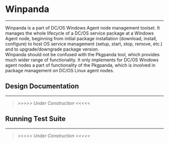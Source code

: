 # Winpanda 

-------------------------------------------------------------------------------
  Winpanda is a part of DC/OS Windows Agent node management toolset. It manages
the whole lifecycle of a DC/OS service package at a Windows Agent node,
beginning from initial package installation (download, install, configure) to
host OS service management (setup, start, stop, remove, etc.) and to
upgrade/downgrade package version.  
  Winpanda should not be confused with the Pkgpanda tool, which provides much
wider range of functionality. It only implements for DC/OS Windows agent nodes
a part of functionality of the Pkgpanda, which is involved in package
management on DC/OS Linux agent nodes.



## Design Documentation

-------------------------------------------------------------------------------
>_>>>>> Under Construction <<<<<_



## Running Test Suite

-------------------------------------------------------------------------------
>_>>>>> Under Construction <<<<<_

